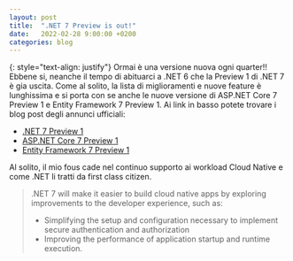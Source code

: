 ```yaml
---
layout: post
title:  ".NET 7 Preview is out!"
date:   2022-02-28 9:00:00 +0200
categories: blog
---
```

{: style="text-align: justify"}
Ormai è una versione nuova ogni quarter!! Ebbene si, neanche il tempo di abituarci a .NET 6 che la Preview 1 di .NET 7 è gia uscita. Come al solito, la lista di miglioramenti e nuove feature è lunghissima e si porta con se anche le nuove versione di ASP.NET Core 7 Preview 1 e Entity Framework 7 Preview 1. Ai link in basso potete trovare i blog post degli annunci ufficiali:

* [.NET 7 Preview 1](https://devblogs.microsoft.com/dotnet/announcing-net-7-preview-1/)
* [ASP.NET Core 7 Preview 1](https://devblogs.microsoft.com/dotnet/asp-net-core-updates-in-net-7-preview-1/)
* [Entity Framework 7 Preview 1](https://devblogs.microsoft.com/dotnet/announcing-entity-framework-7-preview-1/)

Al solito, il mio fous cade nel continuo supporto ai workload Cloud Native e come .NET li tratti da first class citizen.

> .NET 7 will make it easier to build cloud native apps by exploring improvements to the developer experience, such as:
> * Simplifying the setup and configuration necessary to implement secure authentication and authorization
> * Improving the performance of application startup and runtime execution.